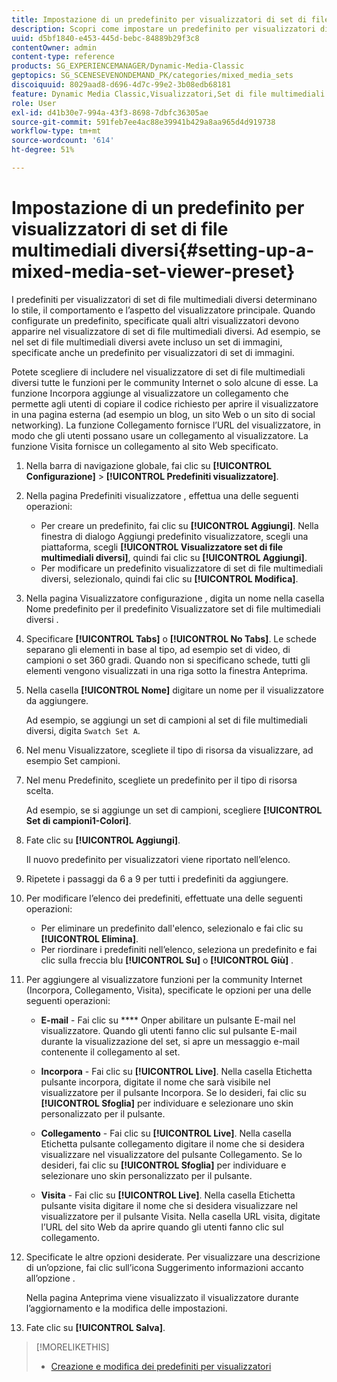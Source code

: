 ```yaml
---
title: Impostazione di un predefinito per visualizzatori di set di file multimediali diversi
description: Scopri come impostare un predefinito per visualizzatori di set di file multimediali diversi.
uuid: d5bf1840-e453-445d-bebc-84889b29f3c8
contentOwner: admin
content-type: reference
products: SG_EXPERIENCEMANAGER/Dynamic-Media-Classic
geptopics: SG_SCENESEVENONDEMAND_PK/categories/mixed_media_sets
discoiquuid: 8029aad8-d696-4d7c-99e2-3b08edb68181
feature: Dynamic Media Classic,Visualizzatori,Set di file multimediali diversi
role: User
exl-id: d41b30e7-994a-43f3-8698-7dbfc36305ae
source-git-commit: 591feb7ee4ac88e39941b429a8aa965d4d919738
workflow-type: tm+mt
source-wordcount: '614'
ht-degree: 51%

---
```


# Impostazione di un predefinito per visualizzatori di set di file multimediali diversi{#setting-up-a-mixed-media-set-viewer-preset}

I predefiniti per visualizzatori di set di file multimediali diversi determinano lo stile, il comportamento e l’aspetto del visualizzatore principale. Quando configurate un predefinito, specificate quali altri visualizzatori devono apparire nel visualizzatore di set di file multimediali diversi. Ad esempio, se nel set di file multimediali diversi avete incluso un set di immagini, specificate anche un predefinito per visualizzatori di set di immagini.

Potete scegliere di includere nel visualizzatore di set di file multimediali diversi tutte le funzioni per le community Internet o solo alcune di esse. La funzione Incorpora aggiunge al visualizzatore un collegamento che permette agli utenti di copiare il codice richiesto per aprire il visualizzatore in una pagina esterna (ad esempio un blog, un sito Web o un sito di social networking). La funzione Collegamento fornisce l’URL del visualizzatore, in modo che gli utenti possano usare un collegamento al visualizzatore. La funzione Visita fornisce un collegamento al sito Web specificato.

1. Nella barra di navigazione globale, fai clic su **[!UICONTROL Configurazione]** > **[!UICONTROL Predefiniti visualizzatore]**.
1. Nella pagina Predefiniti visualizzatore , effettua una delle seguenti operazioni:

   * Per creare un predefinito, fai clic su **[!UICONTROL Aggiungi]**. Nella finestra di dialogo Aggiungi predefinito visualizzatore, scegli una piattaforma, scegli **[!UICONTROL Visualizzatore set di file multimediali diversi]**, quindi fai clic su **[!UICONTROL Aggiungi]**.
   * Per modificare un predefinito visualizzatore di set di file multimediali diversi, selezionalo, quindi fai clic su **[!UICONTROL Modifica]**.

1. Nella pagina Visualizzatore configurazione , digita un nome nella casella Nome predefinito per il predefinito Visualizzatore set di file multimediali diversi .
1. Specificare **[!UICONTROL Tabs]** o **[!UICONTROL No Tabs]**. Le schede separano gli elementi in base al tipo, ad esempio set di video, di campioni o set 360 gradi. Quando non si specificano schede, tutti gli elementi vengono visualizzati in una riga sotto la finestra Anteprima.
1. Nella casella **[!UICONTROL Nome]** digitare un nome per il visualizzatore da aggiungere.

   Ad esempio, se aggiungi un set di campioni al set di file multimediali diversi, digita `Swatch Set A`.

1. Nel menu Visualizzatore, scegliete il tipo di risorsa da visualizzare, ad esempio Set campioni.
1. Nel menu Predefinito, scegliete un predefinito per il tipo di risorsa scelta.

   Ad esempio, se si aggiunge un set di campioni, scegliere **[!UICONTROL Set di campioni1-Colori]**.

1. Fate clic su **[!UICONTROL Aggiungi]**.

   Il nuovo predefinito per visualizzatori viene riportato nell’elenco.

1. Ripetete i passaggi da 6 a 9 per tutti i predefiniti da aggiungere.
1. Per modificare l’elenco dei predefiniti, effettuate una delle seguenti operazioni:

   * Per eliminare un predefinito dall&#39;elenco, selezionalo e fai clic su **[!UICONTROL Elimina]**.
   * Per riordinare i predefiniti nell’elenco, seleziona un predefinito e fai clic sulla freccia blu **[!UICONTROL Su]** o **[!UICONTROL Giù]** .

1. Per aggiungere al visualizzatore funzioni per la community Internet (Incorpora, Collegamento, Visita), specificate le opzioni per una delle seguenti operazioni:

   * **E-mail**  - Fai clic su  **** Onper abilitare un pulsante E-mail nel visualizzatore. Quando gli utenti fanno clic sul pulsante E-mail durante la visualizzazione del set, si apre un messaggio e-mail contenente il collegamento al set.

   * **Incorpora**  - Fai clic su  **[!UICONTROL Live]**. Nella casella Etichetta pulsante incorpora, digitate il nome che sarà visibile nel visualizzatore per il pulsante Incorpora. Se lo desideri, fai clic su **[!UICONTROL Sfoglia]** per individuare e selezionare uno skin personalizzato per il pulsante.

   * **Collegamento**  - Fai clic su  **[!UICONTROL Live]**. Nella casella Etichetta pulsante collegamento digitare il nome che si desidera visualizzare nel visualizzatore del pulsante Collegamento. Se lo desideri, fai clic su **[!UICONTROL Sfoglia]** per individuare e selezionare uno skin personalizzato per il pulsante.

   * **Visita**  - Fai clic su  **[!UICONTROL Live]**. Nella casella Etichetta pulsante visita digitare il nome che si desidera visualizzare nel visualizzatore per il pulsante Visita. Nella casella URL visita, digitate l’URL del sito Web da aprire quando gli utenti fanno clic sul collegamento.

1. Specificate le altre opzioni desiderate. Per visualizzare una descrizione di un’opzione, fai clic sull’icona Suggerimento informazioni accanto all’opzione .

   Nella pagina Anteprima viene visualizzato il visualizzatore durante l’aggiornamento e la modifica delle impostazioni.

1. Fate clic su **[!UICONTROL Salva]**.

>[!MORELIKETHIS]
>
>* [Creazione e modifica dei predefiniti per visualizzatori](application-setup.md#adding_and_editing_viewer_presets)

